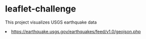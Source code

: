 # leaflet-challenge
This project visualizes USGS earthquake data <li>https://earthquake.usgs.gov/earthquakes/feed/v1.0/geojson.php</li>
